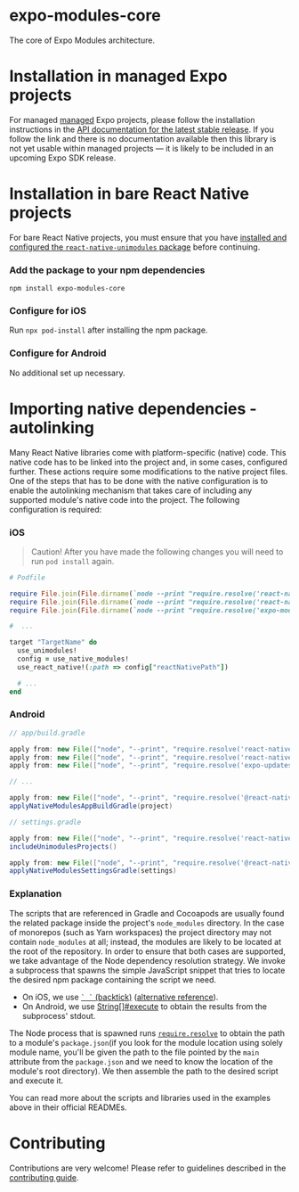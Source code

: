 # expo-modules-core

The core of Expo Modules architecture.

# Installation in managed Expo projects

For managed [managed](https://docs.expo.dev/versions/latest/introduction/managed-vs-bare/) Expo projects, please follow the installation instructions in the [API documentation for the latest stable release](#api-documentation). If you follow the link and there is no documentation available then this library is not yet usable within managed projects &mdash; it is likely to be included in an upcoming Expo SDK release.

# Installation in bare React Native projects

For bare React Native projects, you must ensure that you have [installed and configured the `react-native-unimodules` package](https://github.com/expo/expo/tree/master/packages/react-native-unimodules) before continuing.

### Add the package to your npm dependencies

```
npm install expo-modules-core
```

### Configure for iOS

Run `npx pod-install` after installing the npm package.

### Configure for Android

No additional set up necessary.

# Importing native dependencies - autolinking

Many React Native libraries come with platform-specific (native) code. This native code has to be linked into the project and, in some cases, configured further. These actions require some modifications to the native project files. One of the steps that has to be done with the native configuration is to enable the autolinking mechanism that takes care of including any supported module's native code into the project. The following configuration is required:

### iOS

> Caution! After you have made the following changes you will need to run `pod install` again.

```ruby
# Podfile

require File.join(File.dirname(`node --print "require.resolve('react-native/package.json')"`), "scripts/react_native_pods")
require File.join(File.dirname(`node --print "require.resolve('react-native-unimodules/package.json')"`), "cocoapods.rb")
require File.join(File.dirname(`node --print "require.resolve('expo-modules-core/package.json')"`), "scripts/autolinking")

#  ...

target "TargetName" do
  use_unimodules!
  config = use_native_modules!
  use_react_native!(:path => config["reactNativePath"])

  # ...
end
```

### Android

```groovy
// app/build.gradle

apply from: new File(["node", "--print", "require.resolve('react-native-unimodules/package.json')"].execute().text.trim(), "../gradle.groovy")
apply from: new File(["node", "--print", "require.resolve('react-native/package.json')"].execute().text.trim(), "../react.gradle")
apply from: new File(["node", "--print", "require.resolve('expo-updates/package.json')"].execute().text.trim(), "../scripts/create-manifest-android.gradle")

// ...

apply from: new File(["node", "--print", "require.resolve('@react-native-community/cli-platform-android/package.json"].execute().text.trim(), "../native_modules.gradle");
applyNativeModulesAppBuildGradle(project)
```

```groovy
// settings.gradle

apply from: new File(["node", "--print", "require.resolve('react-native-unimodules/package.json')"].execute().text.trim(), "../gradle.groovy");
includeUnimodulesProjects()

apply from: new File(["node", "--print", "require.resolve('@react-native-community/cli-platform-android/package.json"].execute().text.trim(), "../native_modules.gradle");
applyNativeModulesSettingsGradle(settings)
```

### Explanation

The scripts that are referenced in Gradle and Cocoapods are usually found the related package inside the project's `node_modules` directory. In the case of monorepos (such as Yarn workspaces) the project directory may not contain `node_modules` at all; instead, the modules are likely to be located at the root of the repository. In order to ensure that both cases are supported, we take advantage of the Node dependency resolution strategy. We invoke a subprocess that spawns the simple JavaScript snippet that tries to locate the desired npm package containing the script we need.

- On iOS, we use [`` ` ` `` (backtick)](https://stackoverflow.com/questions/3159945/running-command-line-commands-within-ruby-script) ([alternative reference](https://ruby-doc.org/core-3.0.2/Kernel.html#method-i-60)).
- On Android, we use [String[]#execute](<http://docs.groovy-lang.org/latest/html/groovy-jdk/java/lang/String[].html#execute()>) to obtain the results from the subprocess' stdout.

The Node process that is spawned runs [`require.resolve`](https://nodejs.org/dist/latest-v14.x/docs/api/modules.html#modules_require_resolve_request_options) to obtain the path to a module's `package.json`(if you look for the module location using solely module name, you'll be given the path to the file pointed by the `main` attribute from the `package.json` and we need to know the location of the module's root directory). We then assemble the path to the desired script and execute it.

You can read more about the scripts and libraries used in the examples above in their official READMEs.

# Contributing

Contributions are very welcome! Please refer to guidelines described in the [contributing guide](https://github.com/expo/expo#contributing).
